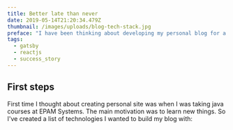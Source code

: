 ```yaml
---
title: Better late than never
date: 2019-05-14T21:20:34.479Z
thumbnail: /images/uploads/blog-tech-stack.jpg
preface: "I have been thinking about developing my personal blog for a least 5 years already. Finally I have enough experience and comfortable toolchain. Here is my first try to post something here ✨\U0001F973\U0001F389"
tags:
  - gatsby
  - reactjs
  - success_story
---
```

## First steps
First time I thought about creating personal site was when I was taking java courses at EPAM Systems. The main motivation was to learn new things. So I've created a list of technologies I wanted to build my blog with:
